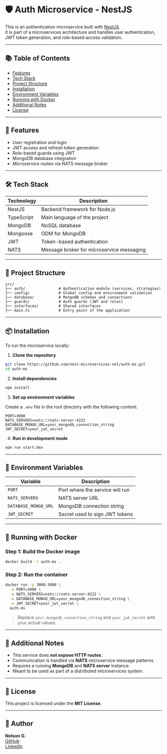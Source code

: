 # 🛡️ Auth Microservice - NestJS

This is an authentication microservice built with [NestJS](https://nestjs.com/).  
It is part of a microservices architecture and handles user authentication, JWT token generation, and role-based access validation.

---

## 📚 Table of Contents

- [Features](#-features)
- [Tech Stack](#-tech-stack)
- [Project Structure](#-project-structure)
- [Installation](#-installation)
- [Environment Variables](#-environment-variables)
- [Running with Docker](#-running-with-docker)
- [Additional Notes](#-additional-notes)
- [License](#-license)

---

## 🚀 Features

- User registration and login
- JWT access and refresh token generation
- Role-based guards using JWT
- MongoDB database integration
- Microservice routes via NATS message broker

---

## 🛠️ Tech Stack

| Technology | Description                                |
|------------|--------------------------------------------|
| NestJS     | Backend framework for Node.js              |
| TypeScript | Main language of the project               |
| MongoDB    | NoSQL database                             |
| Mongoose   | ODM for MongoDB                            |
| JWT        | Token-based authentication                 |
| NATS       | Message broker for microservice messaging  |

---

## 📁 Project Structure

```
src/
├── auth/               # Authentication module (services, strategies)
├── config/             # Global config and environment validation
├── database/           # MongoDB schemas and connections
├── guards/             # Auth guards (JWT and roles)
├── interfaces/         # Shared interfaces
├── main.ts             # Entry point of the application
```

---

## 📦 Installation

To run the microservice locally:

1. **Clone the repository**

```bash
git clone https://github.com/nest-microservices-nel/auth-ms.git
cd auth-ms
```

2. **Install dependencies**

```bash
npm install
```

3. **Set up environment variables**

Create a `.env` file in the root directory with the following content:

```env
PORT=3000
NATS_SERVERS=nats://nats-server:4222
DATABASE_MONGO_URL=your_mongodb_connection_string
JWT_SECRET=your_jwt_secret
```

4. **Run in development mode**

```bash
npm run start:dev
```

---

## 🔐 Environment Variables

| Variable              | Description                          |
|-----------------------|--------------------------------------|
| `PORT`                | Port where the service will run      |
| `NATS_SERVERS`        | NATS server URL                      |
| `DATABASE_MONGO_URL`  | MongoDB connection string            |
| `JWT_SECRET`          | Secret used to sign JWT tokens       |

---

## 🐳 Running with Docker

### Step 1: Build the Docker image

```bash
docker build -t auth-ms .
```

### Step 2: Run the container

```bash
docker run -p 3000:3000 \
  -e PORT=3000 \
  -e NATS_SERVERS=nats://nats-server:4222 \
  -e DATABASE_MONGO_URL=your_mongodb_connection_string \
  -e JWT_SECRET=your_jwt_secret \
  auth-ms
```

> Replace `your_mongodb_connection_string` and `your_jwt_secret` with your actual values.

---

## 📌 Additional Notes

- This service does **not expose HTTP routes**.
- Communication is handled via **NATS** microservice message patterns.
- Requires a running **MongoDB** and **NATS server** instance.
- Meant to be used as part of a distributed microservices system.

---

## 📄 License

This project is licensed under the **MIT License**.

---

## 🤝 Author

**Nelson G.**  
[GitHub](https://github.com/nelsin-06)  
[LinkedIn](https://www.linkedin.com/in/nelson-gallego-tec-dev)
